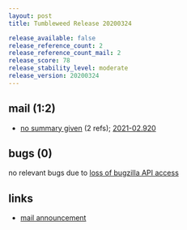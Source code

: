 ```yaml
---
layout: post
title: Tumbleweed Release 20200324

release_available: false
release_reference_count: 2
release_reference_count_mail: 2
release_score: 78
release_stability_level: moderate
release_version: 20200324
---
```


## mail (1:2)

- [no summary given](https://github.com/boombatower/tumbleweed-review/issues/10) (2 refs); [2021-02.920](https://github.com/boombatower/tumbleweed-review/issues/10)

## bugs (0)

<!--more-->

no relevant bugs due to [loss of bugzilla API access](https://bugzilla.opensuse.org/show_bug.cgi?id=1157722)



## links

- [mail announcement](https://github.com/boombatower/tumbleweed-review/issues/10)

